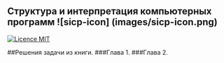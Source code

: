 ## Структура и интерпретация компьютерных программ ![sicp-icon] (images/sicp-icon.png)
[![Licence MIT](https://img.shields.io/badge/license-MIT-blue.svg)](https://opensource.org/licenses/MIT)

##Решения задачи из книги.
###Глава 1.
###Глава 2.
